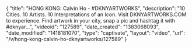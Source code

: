 {
    "title": "HONG KONG: Calvin Ho - #DKNYARTWORKS",
    "description": "10 Cities. 10 Artists. 10 Interpretations of an Icon. Visit DKNYARTWORKS.COM to experience. Find artwork in your city, snap a pic and hashtag it with #dknyar...",
    "videoid": "127589",
    "date_created": "1383068093",
    "date_modified": "1418181070",
    "type": "captivate",
    "layout": "video",
    "url": "\/v\/hong-kong-calvin-ho-dknyartworks\/127589"
}